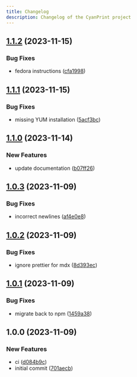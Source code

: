 ```yaml
---
title: Changelog
description: Changelog of the CyanPrint project
---
```


## [1.1.2](https://github.com/AtomiCloud/sulfone.silicon/compare/v1.1.1...v1.1.2) (2023-11-15)


### Bug Fixes

* fedora instructions ([cfa1998](https://github.com/AtomiCloud/sulfone.silicon/commit/cfa1998177cba7e4b4422196517c0a6162459455))

## [1.1.1](https://github.com/AtomiCloud/sulfone.silicon/compare/v1.1.0...v1.1.1) (2023-11-15)


### Bug Fixes

* missing YUM installation ([5acf3bc](https://github.com/AtomiCloud/sulfone.silicon/commit/5acf3bcc0cf9a2d068fb3490bc9253fd3763b132))

## [1.1.0](https://github.com/AtomiCloud/sulfone.silicon/compare/v1.0.3...v1.1.0) (2023-11-14)


### New Features

* update documentation ([b07ff26](https://github.com/AtomiCloud/sulfone.silicon/commit/b07ff26d5f3f314f3ba1e9a4426dd7b65d0aa54d))

## [1.0.3](https://github.com/AtomiCloud/sulfone.silicon/compare/v1.0.2...v1.0.3) (2023-11-09)


### Bug Fixes

* incorrect newlines ([af4e0e8](https://github.com/AtomiCloud/sulfone.silicon/commit/af4e0e83e3c61c92a21591c8a984f6be89fafb11))

## [1.0.2](https://github.com/AtomiCloud/sulfone.silicon/compare/v1.0.1...v1.0.2) (2023-11-09)


### Bug Fixes

* ignore prettier for mdx ([8d393ec](https://github.com/AtomiCloud/sulfone.silicon/commit/8d393ec085eea3255b583eb21584b5f82d9cfa19))

## [1.0.1](https://github.com/AtomiCloud/sulfone.silicon/compare/v1.0.0...v1.0.1) (2023-11-09)


### Bug Fixes

* migrate back to npm ([1459a38](https://github.com/AtomiCloud/sulfone.silicon/commit/1459a3878f85e545c50e5932a691300bebfbed0a))

## 1.0.0 (2023-11-09)


### New Features

* ci ([d084b9c](https://github.com/AtomiCloud/sulfone.silicon/commit/d084b9cbc906fadcaf0d0fef56003fd38877e99c))
* initial commit ([701aecb](https://github.com/AtomiCloud/sulfone.silicon/commit/701aecb2170456e3f03cdfe74ec812b1090c5774))
